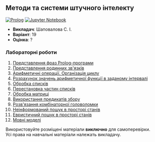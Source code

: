 ## Методи та системи штучного інтелекту

[![Prolog](https://img.shields.io/badge/Prolog-darkred?style=for-the-badge&logo=bower&logoColor=white)](#)
[![Jupyter Notebook](https://img.shields.io/badge/Jupyter-F37626?style=for-the-badge&logo=jupyter&logoColor=white)](#)

- **Викладач**: Шаповалова С. І.
- **Варіант**: 19
- **Оцінка**: ?

### Лабораторні роботи
  1. [Представлення фраз Prolog-програми](./Lab01/)
  2. [Представлення родинних зв'язків](./Lab02/)
  3. [Арифметичні операції. Організація циклу](./Lab03/)
  4. [Розрахунок значень арифметичної функції в заданому інтервалі](./Lab04/)
  5. [Обробка списків](./Lab05/)
  6. [Перестановка частин списків](./Lab06/)
  7. [Обробка матриці](./Lab07/)
  8. [Використання предикатів збору](./Lab08/)
  9. [Розв'язання комбінаторної головоломки](./Lab09/)
  10. [Неінформований пошук в просторі станів](./Lab10/)
  11. [Евристичний пошук в просторі станів](./Lab11/)
  12. [Мовні моделі](./Lab12/)

Використовуйте розміщені матеріали **виключно** для самоперевірки. <br>
Усі права на навчальні матеріали належать викладачу.